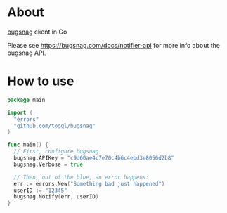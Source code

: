 About
=====

[bugsnag](http://bugsnag.com) client in Go

Please see https://bugsnag.com/docs/notifier-api for more info about the bugsnag API.

How to use
==========

```go
package main

import (
  "errors"
  "github.com/toggl/bugsnag"
)

func main() {
  // First, configure bugsnag
  bugsnag.APIKey = "c9d60ae4c7e70c4b6c4ebd3e8056d2b8"
  bugsnag.Verbose = true

  // Then, out of the blue, an error happens:
  err := errors.New("Something bad just happened")
  userID := "12345"
  bugsnag.Notify(err, userID)
}
```
